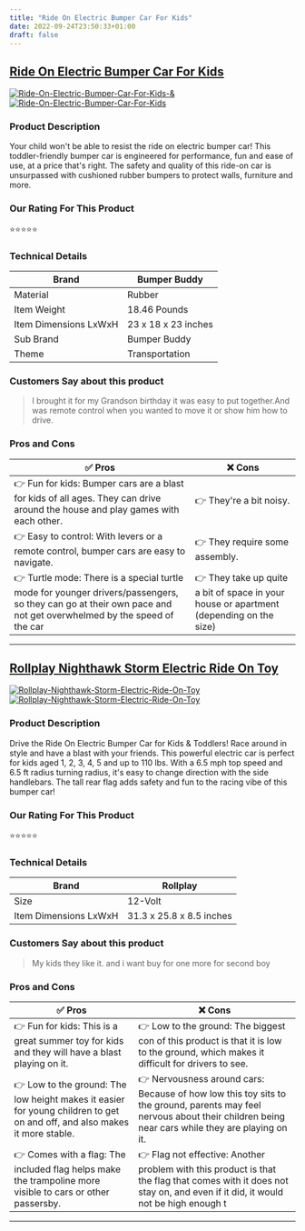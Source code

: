 ```yaml
---
title: "Ride On Electric Bumper Car For Kids"
date: 2022-09-24T23:50:33+01:00
draft: false
---
```


## [Ride On Electric Bumper Car For Kids](/Ride-On-Electric-Bumper-Car-For-Kids)
[![Ride-On-Electric-Bumper-Car-For-Kids-&](<https://images-na.ssl-images-amazon.com/images/I/71b6ypuCqML._AC_UL600_SR600,400_.jpg>)](<https://www.amazon.com/Electric-Bumper-Toddlers-2-Speed-Girls/dp/B09BMC26P7/?tag=kidselectricvehicle-20>)[![Ride-On-Electric-Bumper-Car-For-Kids](<https://dabuttonfactory.com/button.png?t=CHECK+AMAZON&f=Noto+Sans-Bold&ts=26&tc=fff&hp=45&vp=20&c=11&bgt=unicolored&bgc=4bd42f>)](<https://www.amazon.com/Electric-Bumper-Toddlers-2-Speed-Girls/dp/B09BMC26P7/?tag=kidselectricvehicle-20>)

### Product Description 

Your child won't be able to resist the ride on electric bumper car! This toddler-friendly bumper car is engineered for performance, fun and ease of use, at a price that's right. The safety and quality of this ride-on car is unsurpassed with cushioned rubber bumpers to protect walls, furniture and more.

### Our Rating For This Product

⭐⭐⭐⭐⭐

### Technical Details

| Brand                 | Bumper Buddy        |
|-----------------------|---------------------|
| Material              | Rubber              |
| Item Weight           | 18.46 Pounds        |
| Item Dimensions LxWxH | 23 x 18 x 23 inches |
| Sub Brand             | Bumper Buddy        |
| Theme                 | Transportation      |

### Customers Say about this product

> I brought it for my Grandson birthday it was easy to put together.And was remote control when you wanted to move it or show him how to drive.

### Pros and Cons

| ✅ Pros | ❌ Cons |
|-|-|
| 👉 Fun for kids: Bumper cars are a blast for kids of all ages. They can drive around the house and play games with each other.|👉 They're a bit noisy. |
| 👉 Easy to control: With levers or a remote control, bumper cars are easy to navigate. |👉 They require some assembly.|
| 👉 Turtle mode: There is a special turtle mode for younger drivers/passengers, so they can go at their own pace and not get overwhelmed by the speed of the car|👉 They take up quite a bit of space in your house or apartment (depending on the size)|

---

## [Rollplay Nighthawk Storm Electric Ride On Toy](/Rollplay-Nighthawk-Storm-Electric-Ride-On-Toy)
[![Rollplay-Nighthawk-Storm-Electric-Ride-On-Toy](<https://images-na.ssl-images-amazon.com/images/I/61lFIevXMNL._AC_UL600_SR600,400_.jpg>)](<https://www.amazon.com/Rollplay-Nighthawk-Electric-Rechargeable-Handlebars/dp/B09L56BWRK/?tag=kidselectricvehicle-20>)[![Rollplay-Nighthawk-Storm-Electric-Ride-On-Toy](<https://dabuttonfactory.com/button.png?t=CHECK+AMAZON&f=Noto+Sans-Bold&ts=26&tc=fff&hp=45&vp=20&c=11&bgt=unicolored&bgc=4bd42f>)](<https://www.amazon.com/Rollplay-Nighthawk-Electric-Rechargeable-Handlebars/dp/B09L56BWRK/?tag=kidselectricvehicle-20>)

### Product Description 

Drive the Ride On Electric Bumper Car for Kids & Toddlers! Race around in style and have a blast with your friends. This powerful electric car is perfect for kids aged 1, 2, 3, 4, 5 and up to 110 lbs. With a 6.5 mph top speed and 6.5 ft radius turning radius, it's easy to change direction with the side handlebars. The tall rear flag adds safety and fun to the racing vibe of this bumper car!

### Our Rating For This Product

⭐⭐⭐⭐⭐

### Technical Details

| Brand                 | Rollplay                 |
|-----------------------|--------------------------|
| Size                  | 12-Volt                  |
| Item Dimensions LxWxH | 31.3 x 25.8 x 8.5 inches |

### Customers Say about this product

> My kids they like it. and i want buy for one more for second boy

### Pros and Cons

| ✅ Pros | ❌ Cons |
|-|-|
| 👉 Fun for kids: This is a great summer toy for kids and they will have a blast playing on it.|👉 Low to the ground: The biggest con of this product is that it is low to the ground, which makes it difficult for drivers to see.|
| 👉 Low to the ground: The low height makes it easier for young children to get on and off, and also makes it more stable.|👉 Nervousness around cars: Because of how low this toy sits to the ground, parents may feel nervous about their children being near cars while they are playing on it.|
| 👉 Comes with a flag: The included flag helps make the trampoline more visible to cars or other passersby.|👉 Flag not effective: Another problem with this product is that the flag that comes with it does not stay on, and even if it did, it would not be high enough t|

---

